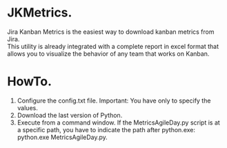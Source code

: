 # JKMetrics. 
Jira Kanban Metrics is the easiest way to download kanban metrics from Jira.  
This utility is already integrated with a complete report in excel format that allows you to visualize the behavior of any team that works on Kanban.  
# HowTo.
1. Configure the config.txt file. Important: You have only to specify the values.
2. Download the last version of Python.
3. Execute from a command window. If the MetricsAgileDay.py script is at a specific path, you have to indicate the path after python.exe: python.exe MetricsAgileDay.py.
